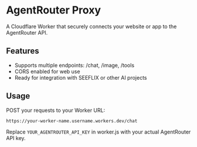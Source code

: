# AgentRouter Proxy

A Cloudflare Worker that securely connects your website or app to the AgentRouter API.

## Features
- Supports multiple endpoints: /chat, /image, /tools
- CORS enabled for web use
- Ready for integration with SEEFLIX or other AI projects

## Usage
POST your requests to your Worker URL:
```
https://your-worker-name.username.workers.dev/chat
```

Replace `YOUR_AGENTROUTER_API_KEY` in worker.js with your actual AgentRouter API key.
